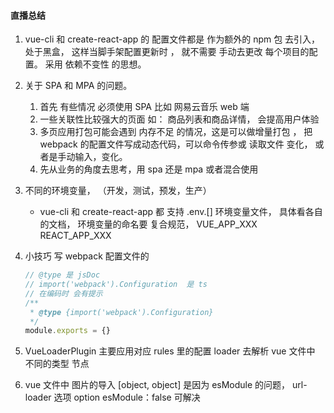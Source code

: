 #### 直播总结

1. vue-cli 和 create-react-app 的 配置文件都是 作为额外的 npm 包 去引入， 处于黑盒， 这样当脚手架配置更新时 ， 就不需要 手动去更改 每个项目的配置。 采用 依赖不变性 的思想。
2. 关于 SPA 和 MPA 的问题。
   1. 首先 有些情况 必须使用 SPA 比如 网易云音乐 web 端
   2. 一些关联性比较强大的页面 如： 商品列表和商品详情， 会提高用户体验
   3. 多页应用打包可能会遇到 内存不足 的情况，这是可以做增量打包 ， 把 webpack 的配置文件写成动态代码，可以命令传参或 读取文件 变化， 或者是手动输入，变化。
   4. 先从业务的角度去思考，用 spa 还是 mpa 或者混合使用
3. 不同的环境变量， （开发，测试，预发，生产）

   - vue-cli 和 create-react-app 都 支持 .env.[] 环境变量文件， 具体看各自的文档， 环境变量的命名要 复合规范， VUE_APP_XXX REACT_APP_XXX

4. 小技巧 写 webpack 配置文件的

   ```js
   // @type 是 jsDoc
   // import('webpack').Configuration  是 ts
   // 在编码时 会有提示
   /**
    * @type {import('webpack').Configuration}
    */
   module.exports = {}
   ```

5. VueLoaderPlugin 主要应用对应 rules 里的配置 loader 去解析 vue 文件中 不同的类型 节点

6. vue 文件中 图片的导入 [object, object] 是因为 esModule 的问题， url-loader 选项 option esModule：false 可解决
